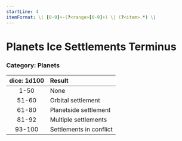 ```yaml
---
startLine: 4
itemFormat: \| [0-9]+-(?<range>[0-9]+) \| (?<item>.*) \|
---
```

# Planets Ice Settlements Terminus
### Category: Planets

| dice: 1d100 | Result |
|:----:|:-------|
| 1-50 | None |
| 51-60 | Orbital settlement |
| 61-80 | Planetside settlement |
| 81-92 | Multiple settlements |
| 93-100 | Settlements in conflict |